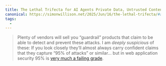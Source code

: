 ```yaml
---
title: The Lethal Trifecta for AI Agents Private Data, Untrusted Content, and External Communication
canonical: https://simonwillison.net/2025/Jun/16/the-lethal-trifecta/#atom-everything
tags:
  -
---
```


> Plenty of vendors will sell you “guardrail” products that claim to be able to detect and prevent these attacks. I am _deeply suspicious_ of these: If you look closely they’ll almost always carry confident claims that they capture “95% of attacks” or similar... but in web application security 95% is [very much a failing grade](https://simonwillison.net/2023/May/2/prompt-injection-explained/).
